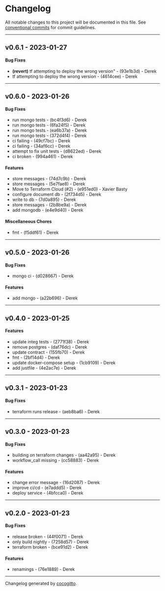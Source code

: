 # Changelog
All notable changes to this project will be documented in this file. See [conventional commits](https://www.conventionalcommits.org/) for commit guidelines.

- - -
## v0.6.1 - 2023-01-27
#### Bug Fixes
- **(revert)** tf attempting to deploy the wrong version" - (93e1b3d) - Derek
- tf attempting to deploy the wrong version - (4614cee) - Derek
- - -

## v0.6.0 - 2023-01-26
#### Bug Fixes
- run mongo tests - (bc4f3d6) - Derek
- run mongo tests - (6fa24f5) - Derek
- run mongo tests - (ea6b37a) - Derek
- run mongo tests - (372d4f4) - Derek
- ci failing - (49cf7bc) - Derek
- ci failing - (34af6cc) - Derek
- attempt to fix unit tests - (d8622ed) - Derek
- ci broken - (994a461) - Derek
#### Features
- store messages - (74d7c9b) - Derek
- store messages - (5e7fae8) - Derek
- Move to Terraform Cloud (#2) - (e951ed0) - Xavier Basty
- configure document db - (2f734d5) - Derek
- write to db - (7d0a895) - Derek
- store messages - (2b8be9a) - Derek
- add mongodb - (e4e9d40) - Derek
#### Miscellaneous Chores
- fmt - (f5ddf61) - Derek
- - -

## v0.5.0 - 2023-01-26
#### Bug Fixes
- mongo ci - (d028667) - Derek
#### Features
- add mongo - (a22b696) - Derek
- - -

## v0.4.0 - 2023-01-25
#### Features
- update integ tests - (2771f38) - Derek
- remove postgres - (daf76dc) - Derek
- update contract - (155fb70) - Derek
- fmt - (2bf14d4) - Derek
- update docker-compose setup - (1cb9109) - Derek
- add justfile - (4e2ac7e) - Derek
- - -

## v0.3.1 - 2023-01-23
#### Bug Fixes
- terraform runs release - (aeb8ba6) - Derek
- - -

## v0.3.0 - 2023-01-23
#### Bug Fixes
- building on terraform changes - (aa42a95) - Derek
- workflow_call missing - (cc58883) - Derek
#### Features
- change error message - (16d2087) - Derek
- improve ci/cd - (e7addd5) - Derek
- deploy service - (4bfcca0) - Derek
- - -

## v0.2.0 - 2023-01-23
#### Bug Fixes
- release broken - (44f0071) - Derek
- only build nightly - (7258d57) - Derek
- terraform broken - (bce91d2) - Derek
#### Features
- renamings - (76e1889) - Derek
- - -

Changelog generated by [cocogitto](https://github.com/cocogitto/cocogitto).